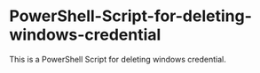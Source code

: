 # PowerShell-Script-for-deleting-windows-credential
This is a PowerShell Script for deleting windows credential.
